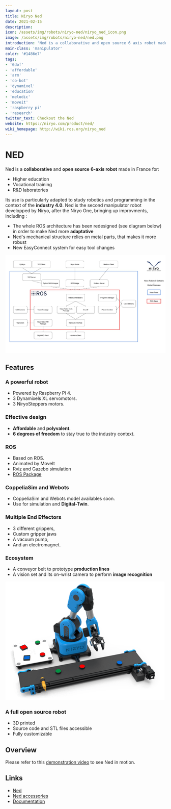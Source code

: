 ```yaml
---
layout: post
title: Niryo Ned
date: 2021-02-15
description:
icon: /assets/img/robots/niryo-ned/niryo_ned_icon.png
image: /assets/img/robots/niryo-ned/ned.png
introduction: 'Ned is a collaborative and open source 6 axis robot made in France, and the second robot developped by Niryo. It is aimed for higher education, vocational training and R&D laboratories. Its use is particularly adapted to study robotics and programming in the context of industry 4.0.'
main-class: 'manipulator'
color: '#1486e7'
tags:
- '6dof'
- 'affordable'
- 'arm'
- 'co-bot'
- 'dynamixel'
- 'education'
- 'melodic'
- 'moveit'
- 'raspberry pi'
- 'research'
twitter_text: Checkout the Ned
website: https://niryo.com/product/ned/
wiki_homepage: http://wiki.ros.org/niryo_ned
---
```


# NED

Ned is a **collaborative** and **open source** **6-axis robot** made in France for:

- Higher education
- Vocational training
- R&D laboratories

Its use is particularly adapted to study robotics and programming in the context of the **industry 4.0**. Ned is the second manipulator robot developped by Niryo, after the Niryo One, bringing up improvments, including :

- The whole ROS architecture has been redesigned (see diagram below) in order to make Ned more **adaptative**
- Ned's mechanical structure relies on metal parts, that makes it more robust
- New EasyConnect system for easy tool changes

![Conveyor](/assets/img/robots/niryo-ned/ros_structure.jpeg)

## Features

### A powerful robot
- Powered by Raspberry Pi 4.
- 3 Dynamixels XL servomotors.
- 3 NiryoSteppers motors.

### Effective design
- **Affordable** and **polyvalent**.
- **6 degrees of freedom** to stay true to the industry context.

### ROS
- Based on ROS.
- Animated by MoveIt
- Rviz and Gazebo simulation
- [ROS Package](https://github.com/NiryoRobotics/ned_ros)

### CoppeliaSim and Webots
- CoppeliaSim and Webots model availables soon.
- Use for simulation and **Digital-Twin**.

### Multiple End Effectors
- 3 different grippers,
- Custom gripper jaws
- A vacuum pump,
- And an electromagnet.


### Ecosystem
- A conveyor belt to prototype **production lines**
- A vision set and its on-wrist camera to perform **image recognition**

![Conveyor](/assets/img/robots/niryo-ned/conveyor.png)

### A full open source robot
- 3D printed 
- Source code and STL files accessible
- Fully customizable 

## Overview

Please refer to this [demonstration video](https://www.youtube.com/watch?v=YQYPM-APMYE) to see Ned in motion.



## Links
- [Ned](https://niryo.com/product/ned/)
- [Ned accessories](https://niryo.com/ned-accessories/)
- [Documentation](https://www.docs.niryo.com/dev/ros/source/overview.html)